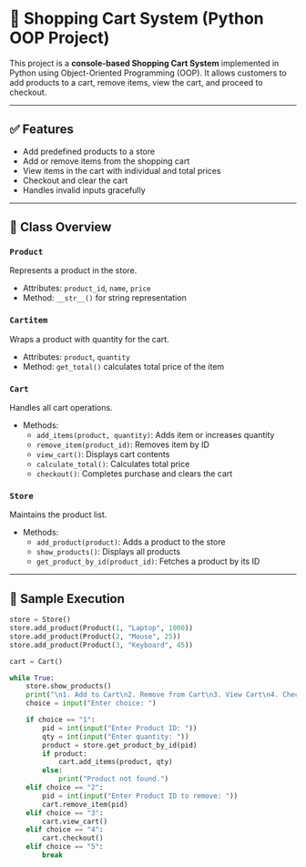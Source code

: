 # 🛒 Shopping Cart System (Python OOP Project)

This project is a **console-based Shopping Cart System** implemented in Python using Object-Oriented Programming (OOP). It allows customers to add products to a cart, remove items, view the cart, and proceed to checkout.

---

## ✅ Features

- Add predefined products to a store
- Add or remove items from the shopping cart
- View items in the cart with individual and total prices
- Checkout and clear the cart
- Handles invalid inputs gracefully

---

## 🧱 Class Overview

### `Product`
Represents a product in the store.
- Attributes: `product_id`, `name`, `price`
- Method: `__str__()` for string representation

### `Cartitem`
Wraps a product with quantity for the cart.
- Attributes: `product`, `quantity`
- Method: `get_total()` calculates total price of the item

### `Cart`
Handles all cart operations.
- Methods:
  - `add_items(product, quantity)`: Adds item or increases quantity
  - `remove_item(product_id)`: Removes item by ID
  - `view_cart()`: Displays cart contents
  - `calculate_total()`: Calculates total price
  - `checkout()`: Completes purchase and clears the cart

### `Store`
Maintains the product list.
- Methods:
  - `add_product(product)`: Adds a product to the store
  - `show_products()`: Displays all products
  - `get_product_by_id(product_id)`: Fetches a product by its ID

---

## 🧪 Sample Execution

```python
store = Store()
store.add_product(Product(1, "Laptop", 1000))
store.add_product(Product(2, "Mouse", 25))
store.add_product(Product(3, "Keyboard", 45))

cart = Cart()

while True:
    store.show_products()
    print("\n1. Add to Cart\n2. Remove from Cart\n3. View Cart\n4. Checkout\n5. Exit")
    choice = input("Enter choice: ")

    if choice == "1":
        pid = int(input("Enter Product ID: "))
        qty = int(input("Enter quantity: "))
        product = store.get_product_by_id(pid)
        if product:
            cart.add_items(product, qty)
        else:
            print("Product not found.")
    elif choice == "2":
        pid = int(input("Enter Product ID to remove: "))
        cart.remove_item(pid)
    elif choice == "3":
        cart.view_cart()
    elif choice == "4":
        cart.checkout()
    elif choice == "5":
        break
